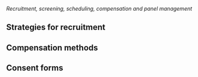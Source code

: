 _Recruitment, screening, scheduling, compensation and panel management_

## Strategies for recruitment
## Compensation methods
## Consent forms